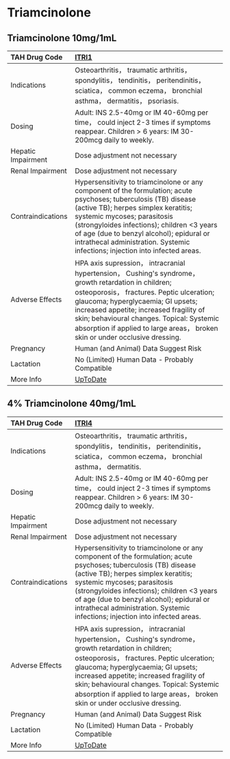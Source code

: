 # Triamcinolone

## Triamcinolone 10mg/1mL

| TAH Drug Code      | [ITRI1](https://www.tahsda.org.tw/drugs/hissearch.php?drug_code=ITRI1)                                                                                                                                                                                                                                                                                           |
|:-------------------|:-----------------------------------------------------------------------------------------------------------------------------------------------------------------------------------------------------------------------------------------------------------------------------------------------------------------------------------------------------------------|
| Indications        | Osteoarthritis， traumatic arthritis， spondylitis， tendinitis， peritendinitis， sciatica， common eczema， bronchial asthma， dermatitis， psoriasis.                                                                                                                                                                                                         |
| Dosing             | Adult: INS 2.5-40mg or IM 40-60mg per time， could inject 2-3 times if symptoms reappear. Children > 6 years: IM 30-200mcg daily to weekly.                                                                                                                                                                                                                      |
| Hepatic Impairment | Dose adjustment not necessary                                                                                                                                                                                                                                                                                                                                    |
| Renal Impairment   | Dose adjustment not necessary                                                                                                                                                                                                                                                                                                                                    |
| Contraindications  | Hypersensitivity to triamcinolone or any component of the formulation; acute psychoses; tuberculosis (TB) disease (active TB); herpes simplex keratitis; systemic mycoses; parasitosis (strongyloides infections); children <3 years of age (due to benzyl alcohol); epidural or intrathecal administration. Systemic infections; injection into infected areas. |
| Adverse Effects    | HPA axis supression， intracranial hypertension， Cushing's syndrome， growth retardation in children; osteoporosis， fractures. Peptic ulceration; glaucoma; hyperglycaemia; GI upsets; increased appetite; increased fragility of skin; behavioural changes. Topical: Systemic absorption if applied to large areas， broken skin or under occlusive dressing. |
| Pregnancy          | Human (and Animal) Data Suggest Risk                                                                                                                                                                                                                                                                                                                             |
| Lactation          | No (Limited) Human Data - Probably Compatible                                                                                                                                                                                                                                                                                                                    |
| More Info          | [UpToDate](https://www.uptodate.com/contents/triamcinolone-drug-information)                                                                                                                                                                                                                                                                                     |

## 4% Triamcinolone 40mg/1mL

| TAH Drug Code      | [ITRI4](https://www.tahsda.org.tw/drugs/hissearch.php?drug_code=ITRI4)                                                                                                                                                                                                                                                                                           |
|:-------------------|:-----------------------------------------------------------------------------------------------------------------------------------------------------------------------------------------------------------------------------------------------------------------------------------------------------------------------------------------------------------------|
| Indications        | Osteoarthritis， traumatic arthritis， spondylitis， tendinitis， peritendinitis， sciatica， common eczema， bronchial asthma， dermatitis.                                                                                                                                                                                                                     |
| Dosing             | Adult: INS 2.5-40mg or IM 40-60mg per time， could inject 2-3 times if symptoms reappear. Children > 6 years: IM 30-200mcg daily to weekly.                                                                                                                                                                                                                      |
| Hepatic Impairment | Dose adjustment not necessary                                                                                                                                                                                                                                                                                                                                    |
| Renal Impairment   | Dose adjustment not necessary                                                                                                                                                                                                                                                                                                                                    |
| Contraindications  | Hypersensitivity to triamcinolone or any component of the formulation; acute psychoses; tuberculosis (TB) disease (active TB); herpes simplex keratitis; systemic mycoses; parasitosis (strongyloides infections); children <3 years of age (due to benzyl alcohol); epidural or intrathecal administration. Systemic infections; injection into infected areas. |
| Adverse Effects    | HPA axis supression， intracranial hypertension， Cushing's syndrome， growth retardation in children; osteoporosis， fractures. Peptic ulceration; glaucoma; hyperglycaemia; GI upsets; increased appetite; increased fragility of skin; behavioural changes. Topical: Systemic absorption if applied to large areas， broken skin or under occlusive dressing. |
| Pregnancy          | Human (and Animal) Data Suggest Risk                                                                                                                                                                                                                                                                                                                             |
| Lactation          | No (Limited) Human Data - Probably Compatible                                                                                                                                                                                                                                                                                                                    |
| More Info          | [UpToDate](https://www.uptodate.com/contents/triamcinolone-drug-information)                                                                                                                                                                                                                                                                                     |

